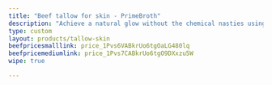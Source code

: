 ```yaml
---
title: "Beef tallow for skin - PrimeBroth"
description: "Achieve a natural glow without the chemical nasties using beef tallow for skin from Primebroth"
type: custom
layout: products/tallow-skin
beefpricesmalllink: price_1Pvs6VABkrUo6tgOaLG480lq
beefpricemediumlink: price_1Pvs7CABkrUo6tgO9DXxzu5W
wipe: true

---
```



